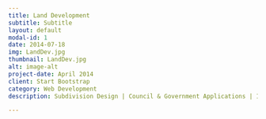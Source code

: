 ```yaml
---
title: Land Development
subtitle: Subtitle
layout: default
modal-id: 1
date: 2014-07-18
img: LandDev.jpg
thumbnail: LandDev.jpg
alt: image-alt
project-date: April 2014
client: Start Bootstrap
category: Web Development
description: Subdivision Design | Council & Government Applications | Infrastructure Projects

---
```

